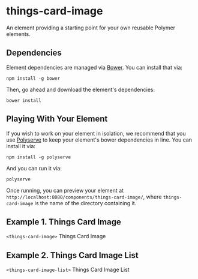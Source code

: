 # things-card-image

An element providing a starting point for your own reusable Polymer elements.


## Dependencies

Element dependencies are managed via [Bower](http://bower.io/). You can
install that via:

    npm install -g bower

Then, go ahead and download the element's dependencies:

    bower install


## Playing With Your Element

If you wish to work on your element in isolation, we recommend that you use
[Polyserve](https://github.com/PolymerLabs/polyserve) to keep your element's
bower dependencies in line. You can install it via:

    npm install -g polyserve

And you can run it via:

    polyserve

Once running, you can preview your element at
`http://localhost:8080/components/things-card-image/`, where `things-card-image` is the name of the directory containing it.


## Example 1. Things Card Image
`<things-card-image>` Things Card Image

## Example 2. Things Card Image List
`<things-card-image-list>` Things Card Image List